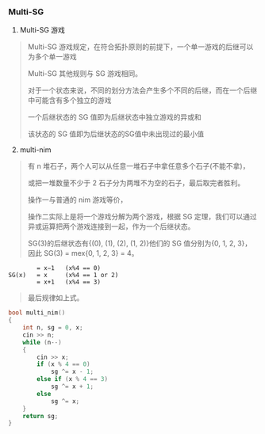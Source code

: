 ### Multi-SG

1. Multi-SG 游戏

> Multi-SG 游戏规定，在符合拓扑原则的前提下，一个单一游戏的后继可以为多个单一游戏
> 
> Multi-SG 其他规则与 SG 游戏相同。
> 
> 对于一个状态来说，不同的划分方法会产生多个不同的后继，而在一个后继中可能含有多个独立的游戏
> 
> 一个后继状态的 SG 值即为后继状态中独立游戏的异或和
> 
>  该状态的 SG 值即为后继状态的SG值中未出现过的最小值

2. multi-nim

> 有 n 堆石子，两个人可以从任意一堆石子中拿任意多个石子(不能不拿)，
> 
> 或把一堆数量不少于 2 石子分为两堆不为空的石子，最后取完者胜利。
> 
> 操作一与普通的 nim 游戏等价，
> 
> 操作二实际上是将一个游戏分解为两个游戏，根据 SG 定理，我们可以通过异或运算把两个游戏连接到一起，作为一个后继状态。
> 
> SG(3)的后继状态有{(0), (1), (2), (1, 2)}他们的 SG 值分别为{0, 1, 2, 3}，因此 SG(3) = mex{0, 1, 2, 3} = 4。

```
        = x−1   (x%4 == 0)
SG(x)   = x     (x%4 == 1 or 2)
        = x+1   (x%4 == 3)
```

> 最后规律如上式。

```cpp
bool multi_nim()
{
    int n, sg = 0, x;
    cin >> n;
    while (n--)
    {
        cin >> x;
        if (x % 4 == 0)
            sg ^= x - 1;
        else if (x % 4 == 3)
            sg ^= x + 1;
        else
            sg ^= x;
    }
    return sg;
}
```

